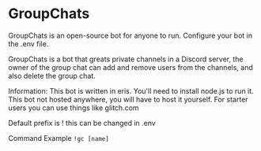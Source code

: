# GroupChats

GroupChats is an open-source bot for anyone to run. Configure your bot in the .env file. 

GroupChats is a bot that greats private channels in a Discord server, the owner of the group chat can add and remove users from the channels, and also delete the group chat.

Information: This bot is written in eris. You'll need to install node.js to run it. This bot not hosted anywhere, you will have to host it yourself. For starter users you can use things like glitch.com

Default prefix is ! this can be changed in .env

Command Example
`!gc [name]`
